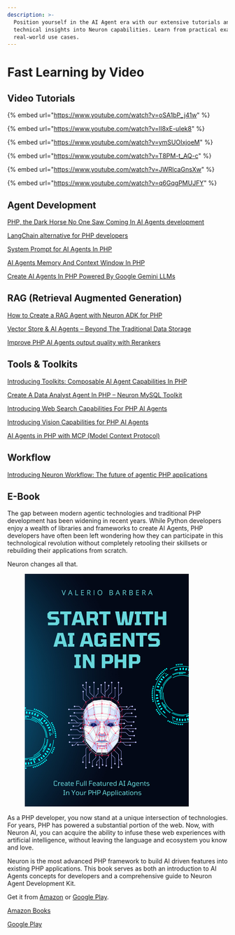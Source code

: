 ```yaml
---
description: >-
  Position yourself in the AI Agent era with our extensive tutorials and
  technical insights into Neuron capabilities. Learn from practical examples and
  real-world use cases.
---
```


# Fast Learning by Video

## Video Tutorials

{% embed url="https://www.youtube.com/watch?v=oSA1bP_j41w" %}

{% embed url="https://www.youtube.com/watch?v=lI8xE-uIek8" %}

{% embed url="https://www.youtube.com/watch?v=ymSUOIxjoeM" %}

{% embed url="https://www.youtube.com/watch?v=T8PM-t_AQ-c" %}

{% embed url="https://www.youtube.com/watch?v=JWRlcaGnsXw" %}

{% embed url="https://www.youtube.com/watch?v=q6GqgPMUJFY" %}

## Agent Development

[PHP, the Dark Horse No One Saw Coming In AI Agents development](https://inspector.dev/php-the-dark-horse-no-one-saw-coming-in-ai-agents-development/)

[LangChain alternative for PHP developers](https://inspector.dev/langchain-alternative-for-php-developers/)

[System Prompt for AI Agents In PHP](https://inspector.dev/system-prompt-for-ai-agents-in-php/)

[AI Agents Memory And Context Window In PHP](https://inspector.dev/ai-agents-memory-and-context-window-in-php/)

[Create AI Agents In PHP Powered By Google Gemini LLMs](https://inspector.dev/create-ai-agents-in-php-powered-by-google-gemini-llms/)

## RAG (Retrieval Augmented Generation)

[How to Create a RAG Agent with Neuron ADK for PHP](https://inspector.dev/how-to-create-a-rag-agent-with-neuron-adk-for-php/)

[Vector Store & AI Agents – Beyond The Traditional Data Storage](https://inspector.dev/vector-store-ai-agents-beyond-the-traditional-data-storage/)

[Improve PHP AI Agents output quality with Rerankers](https://inspector.dev/improve-php-ai-agents-output-quality-with-rerankers/)

## Tools & Toolkits

[Introducing Toolkits: Composable AI Agent Capabilities In PHP](https://inspector.dev/introducing-toolkits-composable-ai-agent-capabilities-in-php/)

[Create A Data Analyst Agent In PHP – Neuron MySQL Toolkit](https://inspector.dev/mysql-ai-toolkit-bringing-intelligence-to-your-database-layer-in-php/)

[Introducing Web Search Capabilities For PHP AI Agents](https://inspector.dev/introducing-web-search-capabilities-for-php-ai-agents/)

[Introducing Vision Capabilities for PHP AI Agents](https://inspector.dev/introducing-vision-capabilities-for-php-ai-agents/)

[AI Agents in PHP with MCP (Model Context Protocol)](https://inspector.dev/ai-agents-in-php-with-mcp-model-context-protocol/)

## Workflow

[Introducing Neuron Workflow: The future of agentic PHP applications](https://inspector.dev/introducing-neuronai-workflow-the-future-of-agentic-php-applications/)

## E-Book

The gap between modern agentic technologies and traditional PHP development has been widening in recent years. While Python developers enjoy a wealth of libraries and frameworks to create AI Agents, PHP developers have often been left wondering how they can participate in this technological revolution without completely retooling their skillsets or rebuilding their applications from scratch.

Neuron changes all that.

<figure><img src="../.gitbook/assets/Neuron Book Cover.png" alt="" width="375"><figcaption></figcaption></figure>

As a PHP developer, you now stand at a unique intersection of technologies. For years, PHP has powered a substantial portion of the web. Now, with Neuron AI, you can acquire the ability to infuse these web experiences with artificial intelligence, without leaving the language and ecosystem you know and love.

Neuron is the most advanced PHP framework to build AI driven features into existing PHP applications. This book serves as both an introduction to AI Agents concepts for developers and a comprehensive guide to Neuron Agent Development Kit.&#x20;

Get it from [Amazon](https://www.amazon.com/dp/B0F1YX8KJB) or [Google Play](https://play.google.com/store/books/details?pcampaignid=books_read_action\&id=agJPEQAAQBAJ\&pli=1).

<a href="https://www.amazon.com/dp/B0F1YX8KJB" class="button secondary" data-icon="amazon">Amazon Books</a>&#x20;

<a href="https://play.google.com/store/books/details?pcampaignid=books_read_action&#x26;id=agJPEQAAQBAJ&#x26;pli=1" class="button secondary" data-icon="google">Google Play</a>
